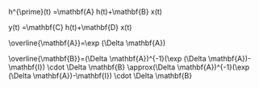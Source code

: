 
h^{\prime}(t) =\mathbf{A} h(t)+\mathbf{B} x(t) 

y(t)  =\mathbf{C} h(t)+\mathbf{D} x(t)

\overline{\mathbf{A}}=\exp (\Delta \mathbf{A}) 

\overline{\mathbf{B}}=(\Delta \mathbf{A})^{-1}(\exp (\Delta \mathbf{A})-\mathbf{I}) \cdot \Delta \mathbf{B} \approx(\Delta \mathbf{A})^{-1}(\exp (\Delta \mathbf{A})-\mathbf{I}) \cdot \Delta \mathbf{B}
